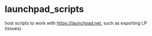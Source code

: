 # launchpad_scripts
host scripts to work with https://launchpad.net, such as exporting LP (issues).
